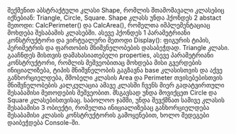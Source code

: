 ﻿შექმენით აბსტრაქტული კლასი Shape, რომლის შთამომავალი კლასებიც
იქნებიან: Triangle, Circle, Square.
Shape კლასს უნდა ჰქონდეს 2 abstact მეთოდი: CalcPerimeter() და CalcArea(),
რომელთა იმპლემენტაციაც მოხდება შესაბამის კლასებში. ასევე ჰქონდეს 1
პარამეტრიანი კონსტრუქტორი და ვირტუალური მეთოდი Display(): ფიგურის
ტიპის, პერიმეტრის და ფართობის მნიშვნელობების დასაბეჭდად.
Triangle კლასი. გააჩნდეს მისთვის დამახასიათებელი properties, ასევე
პარამეტრიანი კონსტრუქტორი, რომლის მეშვეობითაც მოხდება მისი გვერდების
ინიციალიზება, ტიპის მნიშვნელობის გაგზავნა base კლასისთვის და აქვე
განხორციელდება, მშობელი კლასის Area და Perimeter თვისებებისთვის
მნიშვნელობების კალკულაცია ამავე კლასში ჩვენს მიერ გადატვირთული
შესაბამისი მეთოდების მეშვეობით.
მსგავსად უნდა მოვიქცეთ Circle და Square კლასებისთვისაც. საბოლოო ჯამში, უნდა
შევქმნათ სამივე კლასის შესაბამისი 3 ობიექტი, რომელთა ინიციალიზებაც
განხორციელდება შესაბამისი კლასის კონსტრუქტორის გამოყენებით, ხოლო
შედეგები დაიბეჭდება Console-ში.